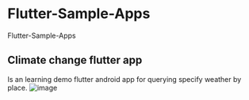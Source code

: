 # Flutter-Sample-Apps
Flutter-Sample-Apps

## Climate change flutter app
Is an learning demo flutter android app for querying specify weather by place.
![image](https://github.com/weizhenzhao/Flutter-Sample-Apps/images/raw/master/change_weather.png)
